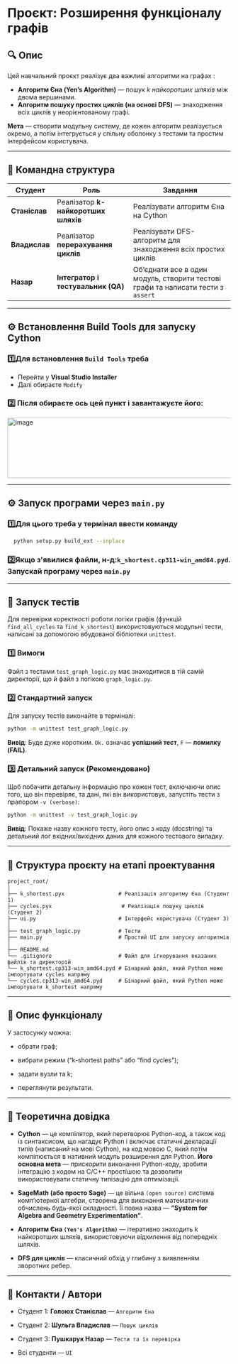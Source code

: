 # Проєкт: Розширення функціоналу графів 

## 🔍 Опис
Цей навчальний проєкт реалізує два важливі алгоритми на графах :

- **Алгоритм Єна (Yen’s Algorithm)** — пошук *k найкоротших шляхів* між двома вершинами.
- **Алгоритм пошуку простих циклів (на основі DFS)** — знаходження всіх циклів у неорієнтованому графі.

**Мета** — створити модульну систему, де кожен алгоритм реалізується окремо, а потім інтегрується у спільну оболонку з тестами та простим інтерфейсом користувача.

---

## 👥 Командна структура

| Студент | Роль | Завдання                                                                         |
|----------|------|----------------------------------------------------------------------------------|
| **Станіслав** | Реалізатор **k-найкоротших шляхів** | Реалізувати алгоритм Єна на Cython                                               |
| **Владислав** | Реалізатор **перерахування циклів** | Реалізувати DFS-алгоритм для знаходження всіх простих циклів                     |
| **Назар** | **Інтегратор і тестувальник (QA)** | Об’єднати все в один модуль, створити тестові графи та написати тести з `assert` |

---

## ⚙️ Встановлення Build Tools для запуску Cython

### 1️⃣Для встановлення `Build Tools` треба 
- Перейти у **Visual Studio Installer** 
- Далі обираєте `Modify`

### 2️⃣ Після обираєте ось цей пункт і завантажуєте його:
<img width="525" height="136" alt="image" src="https://github.com/user-attachments/assets/2a8fb1d7-c616-44af-86d9-0208cbffc2f3" />


---

## ⚙️ Запуск програми через `main.py`

### 1️⃣Для цього треба у термінал ввести команду
```bash
  python setup.py build_ext --inplace
```

### 2️⃣Якщо з'явилися файли, н-д:`k_shortest.cp311-win_amd64.pyd`. Запускай програму через `main.py`

---

## 🧪 Запуск тестів
Для перевірки коректності роботи логіки графів (функцій `find_all_cycles` та `find_k_shortest`) використовуються модульні тести, написані за допомогою вбудованої бібліотеки `unittest`.

### 1️⃣ Вимоги
Файл з тестами `test_graph_logic.py` має знаходитися в тій самій директорії, що й файл з логікою `graph_logic.py`.

### 2️⃣ Стандартний запуск
Для запуску тестів виконайте в терміналі:
```bash
python -m unittest test_graph_logic.py
```
**Вивід**: Буде дуже коротким. `Ok.` означає **успішний тест**, `F` — **помилку (FAIL)**.

### 3️⃣ Детальний запуск (Рекомендовано)
Щоб побачити детальну інформацію про кожен тест, включаючи опис того, що він перевіряє, та дані, які він використовує, запустіть тести з прапором `-v (verbose)`:
```bash
python -m unittest -v test_graph_logic.py
```

**Вивід**: Покаже назву кожного тесту, його опис з коду (docstring) та детальний лог вхідних/вихідних даних для кожного тестового випадку.

---

## 🧱 Структура проєкту на етапі проектування
```
project_root/
│
├── k_shortest.pyx                 # Реалізація алгоритму Єна (Студент 1)
├── cycles.pyx                      # Реалізація пошуку циклів (Студент 2)
├── ui.py                          # Інтерфейс користувача (Студент 3)
│
├── test_graph_logic.py            # Тести
├── main.py                        # Простий UI для запуску алгоритмів
│
├── README.md                     
└── .gitignore                     # Файл для ігнорування вказаних файлів та директорій
└── k_shortest.cp313-win_amd64.pyd # Бінарний файл, який Python може імпортувати cycles напряму
└── cycles.cp313-win_amd64.pyd     # Бінарний файл, який Python може імпортувати k_shortest напряму
```

---

## 🧩 Опис функціоналу

У застосунку можна:

- обрати граф;

- вибрати режим (“k-shortest paths” або “find cycles”);

- задати вузли та k;

- переглянути результати.

---

## 🧠 Теоретична довідка
- **Cython** — це компілятор, який перетворює Python-код, а також код із синтаксисом, що нагадує Python і включає статичні декларації типів (написаний на мові Cython), на код мовою C, який потім компілюється в нативний модуль розширення для Python. **Його основна мета** — прискорити виконання Python-коду, зробити інтеграцію з кодом на C/C++ простішою та дозволити використовувати статичну типізацію для оптимізації. 
- **SageMath (або просто Sage)** — це вільна `(open source)` система комп’ютерної алгебри, створена для виконання математичних обчислень будь-якої складності.
Її повна назва — **“System for Algebra and Geometry Experimentation”**.

- **Алгоритм Єна `(Yen's Algorithm)`** — ітеративно знаходить k найкоротших шляхів, використовуючи відхилення від попередніх шляхів.

- **DFS для циклів** — класичний обхід у глибину з виявленням зворотних ребер.

---

## 💬 Контакти / Автори

- Студент 1: **Голоюх Станіслав** — `Алгоритм Єна`

- Студент 2: **Шульга Владислав** — `Пошук циклів`

- Студент 3: **Пушкарук Назар** — `Тести та їх перевірка`

- Всі студенти — `UI` 
